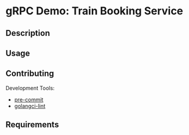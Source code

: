 # gRPC Demo: Train Booking Service

## Description

## Usage

## Contributing

Development Tools:

- [pre-commit](https://pre-commit.com/index.html#install)
- [golangci-lint](https://golangci-lint.run/usage/install/)

## Requirements
